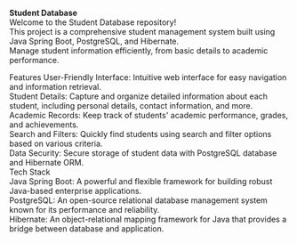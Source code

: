 <strong>Student Database</strong> <br>
Welcome to the Student Database repository!
<br>This project is a comprehensive student management system built using Java Spring Boot, PostgreSQL, and Hibernate. 
<br>Manage student information efficiently, from basic details to academic performance.

Features
User-Friendly Interface: Intuitive web interface for easy navigation and information retrieval.<br>
Student Details: Capture and organize detailed information about each student, including personal details, contact information, and more.<br>
Academic Records: Keep track of students' academic performance, grades, and achievements.<br>
Search and Filters: Quickly find students using search and filter options based on various criteria.<br>
Data Security: Secure storage of student data with PostgreSQL database and Hibernate ORM.<br>
Tech Stack<br>
Java Spring Boot: A powerful and flexible framework for building robust Java-based enterprise applications.<br>
PostgreSQL: An open-source relational database management system known for its performance and reliability.<br>
Hibernate: An object-relational mapping framework for Java that provides a bridge between database and application.<br>

